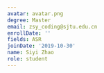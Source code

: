 ```yaml
---
avatar: avatar.png
degree: Master
email: zsy_coding@sjtu.edu.cn
enrollDate: ''
fields: ASR
joinDate: '2019-10-30'
name: Siyi Zhao
role: student
---
```

